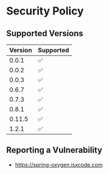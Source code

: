 # Security Policy

## Supported Versions

| Version | Supported          |
|---------|--------------------|
| 0.0.1   | :white_check_mark: |
| 0.0.2   | :white_check_mark: |
| 0.0.3   | :white_check_mark: |
| 0.6.7   | :white_check_mark: |
| 0.7.3   | :white_check_mark: |
| 0.8.1   | :white_check_mark: |
| 0.11.5  | :white_check_mark: |
| 1.2.1   | :white_check_mark: |

## Reporting a Vulnerability

- https://spring-oxygen.isxcode.com
